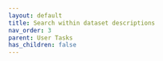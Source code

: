 ```yaml
---
layout: default
title: Search within dataset descriptions
nav_order: 3
parent: User Tasks
has_children: false
---
```

